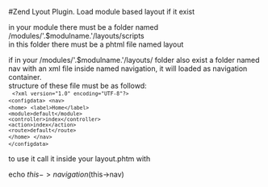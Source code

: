 #Zend Lyout Plugin.
Load module based layout if it exist 

in your module there must be a folder named   
/modules/'.$modulname.'/layouts/scripts  
in this folder there must be a phtml file named layout

if in your /modules/'.$modulname.'/layouts/ folder also exist a folder named nav with an xml file inside named navigation, it will loaded as navigation container.  
structure of these file must be as followd:  
<code>
`<?xml version="1.0" encoding="UTF-8"?>`
	`<configdata>`
		`<nav>`
			`<home>`
				`<label>Home</label>`
				`<module>default</module>`
				`<controller>index</controller>`
				`<action>index</action>`
				`<route>default</route>`
			`</home>`
		`</nav>`
	`</configdata>`
</code>

to use it call it inside your layout.phtm  with

echo $this->navigation($this->nav)
